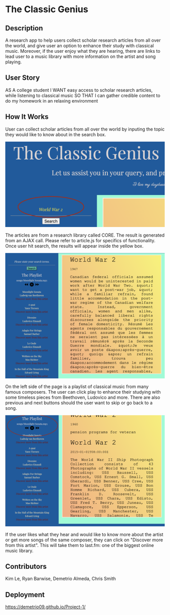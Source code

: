 # The Classic Genius

## Description 

A research app to help users collect scholar research articles from all over the world, and give user an option to enhance their study with classical music. Moreover, if the user enjoy what they are hearing, there are links to lead user to a music library with more information on the artist and song playing. 

## User Story

AS A college student 
I WANT easy access to scholar research articles, while listening to classical music
SO THAT I can gather credible content to do my homework in an relaxing environment

## How It Works 

User can collect scholar articles from all over the world by inputing the topic they would like to know about in the search box. 

<img src="screenshots/searchEx.png">

The articles are from a research library called CORE. The result is generated from an AJAX call. Please refer to article.js for specifics of functionality. Once user hit search, the results will appear inside the yellow box. 

<img src="screenshots/searchresult.png">

On the left side of the page is a playlist of classical music from many famous composers. The user can click play to enhance their studying with some timeless pieces from Beethoven, Ludovico and more. There are also previous and next buttons should the user want to skip or go back to a song. 

<img src="screenshots/playlist.png">

If the user likes what they hear and would like to know more about the artist or get more songs of the same composer, they can click on "Discover more from this artist". This will take them to last.fm: one of the biggest online music library. 

## Contributors
Kim Le, Ryan Barwise, Demetrio Almeda, Chris Smith

## Deployment
 https://demetrio09.github.io/Project-1/
